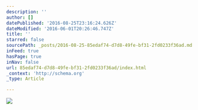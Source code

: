 ```yaml
---
description: ''
author: []
datePublished: '2016-08-25T23:16:24.626Z'
dateModified: '2016-06-01T20:26:46.747Z'
title: ''
starred: false
sourcePath: _posts/2016-08-25-85edaf74-d7d8-49fe-bf31-2fd0233f36ad.md
inFeed: true
hasPage: true
inNav: false
url: 85edaf74-d7d8-49fe-bf31-2fd0233f36ad/index.html
_context: 'http://schema.org'
_type: Article

---
```

![](https://the-grid-user-content.s3-us-west-2.amazonaws.com/a06688df-1cf2-4b7b-96c3-ca4a685a1da3.jpg)